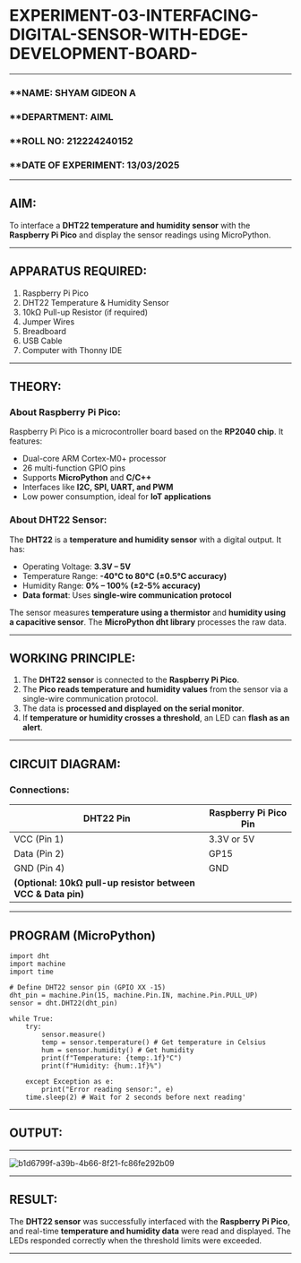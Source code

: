 # EXPERIMENT-03-INTERFACING-DIGITAL-SENSOR-WITH-EDGE-DEVELOPMENT-BOARD-
 
---

### **NAME: SHYAM GIDEON A
### **DEPARTMENT: AIML
### **ROLL NO: 212224240152
### **DATE OF EXPERIMENT: 13/03/2025  

---

## **AIM:**  
To interface a **DHT22 temperature and humidity sensor** with the **Raspberry Pi Pico** and display the sensor readings using MicroPython.

---

## **APPARATUS REQUIRED:**  
1. Raspberry Pi Pico  
2. DHT22 Temperature & Humidity Sensor  
3. 10kΩ Pull-up Resistor (if required)  
4. Jumper Wires  
5. Breadboard  
6. USB Cable  
7. Computer with Thonny IDE  

---

## **THEORY:**  
### **About Raspberry Pi Pico:**  
Raspberry Pi Pico is a microcontroller board based on the **RP2040 chip**. It features:  
- Dual-core ARM Cortex-M0+ processor  
- 26 multi-function GPIO pins  
- Supports **MicroPython** and **C/C++**  
- Interfaces like **I2C, SPI, UART, and PWM**  
- Low power consumption, ideal for **IoT applications**  

### **About DHT22 Sensor:**  
The **DHT22** is a **temperature and humidity sensor** with a digital output. It has:  
- Operating Voltage: **3.3V – 5V**  
- Temperature Range: **-40°C to 80°C (±0.5°C accuracy)**  
- Humidity Range: **0% – 100% (±2-5% accuracy)**  
- **Data format**: Uses **single-wire communication protocol**  

The sensor measures **temperature using a thermistor** and **humidity using a capacitive sensor**. The **MicroPython dht library** processes the raw data.

---

## **WORKING PRINCIPLE:**  
1. The **DHT22 sensor** is connected to the **Raspberry Pi Pico**.  
2. The **Pico reads temperature and humidity values** from the sensor via a single-wire communication protocol.  
3. The data is **processed and displayed on the serial monitor**.  
4. If **temperature or humidity crosses a threshold**, an LED can **flash as an alert**.  

---

## **CIRCUIT DIAGRAM:**  
### **Connections:**  

| DHT22 Pin | Raspberry Pi Pico Pin |
|-----------|----------------------|
| VCC (Pin 1) | 3.3V or 5V |
| Data (Pin 2) | GP15 |
| GND (Pin 4) | GND |
| **(Optional: 10kΩ pull-up resistor between VCC & Data pin)** | |

---

## **PROGRAM (MicroPython)**  

```
import dht
import machine 
import time

# Define DHT22 sensor pin (GPIO XX -15)
dht_pin = machine.Pin(15, machine.Pin.IN, machine.Pin.PULL_UP)
sensor = dht.DHT22(dht_pin)

while True:
    try:
        sensor.measure()
        temp = sensor.temperature() # Get temperature in Celsius 
        hum = sensor.humidity() # Get humidity
        print(f"Temperature: {temp:.1f}°C")
        print(f"Humidity: {hum:.1f}%")

    except Exception as e:
        print("Error reading sensor:", e)
    time.sleep(2) # Wait for 2 seconds before next reading'
```
---


## **OUTPUT:**  
 
---
![b1d6799f-a39b-4b66-8f21-fc86fe292b09](https://github.com/user-attachments/assets/5588b5c2-c247-4606-8dfa-fdaac1d51d6b)
  
---

## **RESULT:**  
The **DHT22 sensor** was successfully interfaced with the **Raspberry Pi Pico**, and real-time **temperature and humidity data** were read and displayed. The LEDs responded correctly when the threshold limits were exceeded.

---

 
